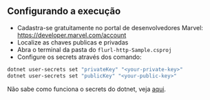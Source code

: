 ## Configurando a execução

- Cadastra-se gratuitamente no portal de desenvolvedores Marvel: <https://developer.marvel.com/account>
- Localize as chaves publicas e privadas
- Abra o terminal da pasta do `flurl-http-Sample.csproj`
- Configure os secrets através dos comando:

```bash
dotnet user-secrets set "privateKey" "<your-private-key>"
dotnet user-secrets set "publicKey" "<your-public-key>"
```

Não sabe como funciona o secrets do dotnet, veja [aqui](https://docs.microsoft.com/pt-br/aspnet/core/security/app-secrets?view=aspnetcore-5.0&tabs=windows#enable-secret-storage).
